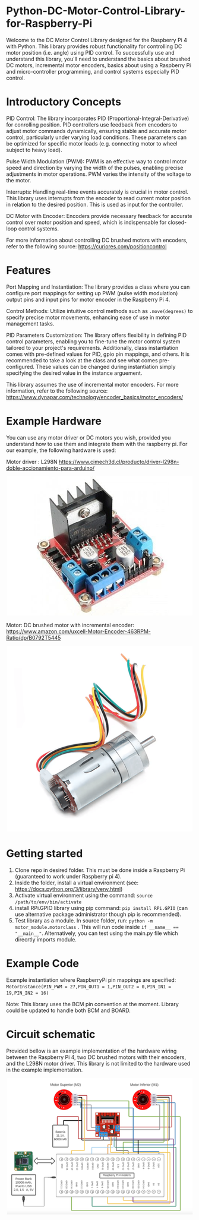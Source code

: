 # Python-DC-Motor-Control-Library-for-Raspberry-Pi

Welcome to the DC Motor Control Library designed for the Raspberry Pi 4 with Python. This library provides robust functionality for controlling DC motor position (i.e. angle) using PID control. To successfully use and understand this library, you'll need to understand the basics about brushed DC motors, incremental motor encoders, basics about using a Raspberry Pi and micro-controller programming, and control systems especially PID control.

# Introductory Concepts

PID Control: The library incorporates PID (Proportional-Integral-Derivative) for conrolling position. PID controllers use feedback from encoders to adjust motor commands dynamically, ensuring stable and accurate motor control, particularly under varying load conditions. These parameters can be optimized for specific motor loads (e.g. connecting motor to wheel subject to heavy load).

Pulse Width Modulation (PWM): PWM is an effective way to control motor speed and direction by varying the width of the pulses, enabling precise adjustments in motor operations. PWM varies the intensity of the voltage to the motor. 

Interrupts: Handling real-time events accurately is crucial in motor control. This library uses interrupts from the encoder to read current motor position in relation to the desired position. This is used as input for the controller. 

DC Motor with Encoder: Encoders provide necessary feedback for accurate control over motor position and speed, which is indispensable for closed-loop control systems.

For more information about controlling DC brushed motors with encoders, refer to the following source: https://curiores.com/positioncontrol

# Features

Port Mapping and Instantiation: The library provides a class where you can configure port mappings for setting up PWM (pulse width modulation) output pins and input pins for motor encoder in the Raspberry Pi 4.

Control Methods: Utilize intuitive control methods such as `.move(degrees)` to specify precise motor movements, enhancing ease of use in motor management tasks.

PID Parameters Customization: The library offers flexibility in defining PID control parameters, enabling you to fine-tune the motor control system tailored to your project's requirements. Additionally, class instantiation comes with pre-defined values for PID, gpio pin mappings, and others. It is recommended to take a look at the class and see what comes pre-configured. These values can be changed during instantiation simply specifying the desired value in the instance arguement.

This library assumes the use of incremental motor encoders. For more information, refer to the following source: https://www.dynapar.com/technology/encoder_basics/motor_encoders/

# Example Hardware
You can use any motor driver or DC motors you wish, provided you understand how to use them and integrate them with the raspberry pi. For our example, the following hardware is used:

Motor driver : L298N https://www.cimech3d.cl/producto/driver-l298n-doble-accionamiento-para-arduino/

<div align="center">
  <img src="images/H-bridge-driver.jpg" alt="Alt Text"  width="500" height="auto">
</div>

Motor: DC brushed motor with incremental encoder:  https://www.amazon.com/uxcell-Motor-Encoder-463RPM-Ratio/dp/B0792T5445

<div align="center">
  <img src="images/dc_motor.png" alt="Alt Text"  width="500" height="auto">
</div>

# Getting started

1. Clone repo in desired folder. This must be done inside a Raspberry Pi (guaranteed to work under Raspberry pi 4).
2. Inside the folder, install a virtual environment (see: https://docs.python.org/3/library/venv.html)
3. Activate virtual environment using the command: `source /path/to/env/bin/activate`
4. install RPi.GPIO library using pip command: `pip install RPi.GPIO` (can use alternative package administrator though pip is recommended).
5. Test library as a module. In source folder, run: `python -m motor_module.motorclass` . This will run code inside `if __name__ == "__main__"`. Alternatively, you can test using the main.py file which direcrtly imports module.

# Example Code

Example instantiation where RaspberryPi pin mappings are specified:
`MotorInstance(PIN_PWM = 27,PIN_OUT1 = 1,PIN_OUT2 = 0,PIN_IN1 = 19,PIN_IN2 = 16)`

Note: This library uses the BCM pin convention at the moment. Library could be updated to handle both BCM and BOARD.

# Circuit schematic
Provided bellow is an example implementation of the hardware wiring between the Raspberry Pi 4, two DC brushed motors with their encoders, and the L298N motor driver. This library is not limited to the hardware used in the example implementation.

<div align="center">
  <img src="images/circuit_schematic.png" alt="Alt Text"  width="500" height="auto">
</div>
